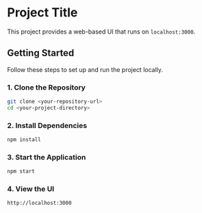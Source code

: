 # Project Title

This project provides a web-based UI that runs on `localhost:3000`.

## Getting Started

Follow these steps to set up and run the project locally.

### 1. Clone the Repository

```bash
git clone <your-repository-url>
cd <your-project-directory>
``` 
### 2. Install Dependencies

```bash
npm install
```

### 3. Start the Application

```bash
npm start
```
### 4. View the UI

```bash
http://localhost:3000
```
